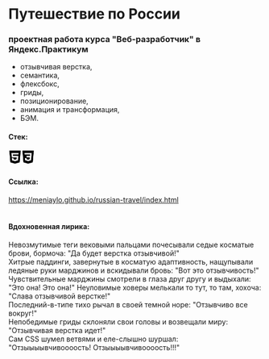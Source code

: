# Путешествие по России
### проектная работа курса "Веб-разработчик" в Яндекс.Практикум

- отзывчивая верстка,
- семантика,
- флексбокс,
- гриды,
- позиционирование,
- анимация и трансформация,
- БЭМ.

#### Стек:
<img align="left" alt="HTML5" title="HTML5" width="26px" src="https://github.com/Meniaylo/Meniaylo/blob/main/images/html5.svg" />
<img align="left" alt="CSS3" title="CSS3" width="26px" src="https://github.com/Meniaylo/Meniaylo/blob/main/images/css3.svg" />
<br/><br/>

#### Ссылка:
https://meniaylo.github.io/russian-travel/index.html
<br/><br/>

#### Вдохновенная лирика:
Невозмутимые теги вековыми пальцами почесывали седые косматые брови, бормоча: "Да будет верстка отзывчивой!"  
Хитрые паддинги, завернутые в косматую адаптивность, нащупывали ледяные руки марджинов и вскидывали бровь: "Вот это отзывчивость!"  
Чувствительные марджины смотрели в глаза друг другу и выдыхали: "Это она! Это она!" 
Неуловимые ховеры мелькали то тут, то там, хохоча: "Слава отзывчивой верстке!"  
Последний-в-типе тихо рычал в своей темной норе: "Отзывчиво все вокруг!"  
Непобедимые гриды склоняли свои головы и возвещали миру: "Отзывчивая верстка идет!"  
Сам CSS шумел ветвями и еле-слышно шуршал: "Отзыыыывчивоооость! Отзыыыывчивоооость!!!"